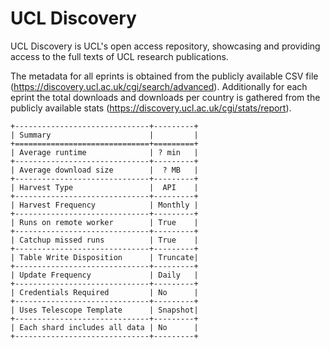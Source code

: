# UCL Discovery

UCL Discovery is UCL's open access repository, showcasing and providing access to the full texts of UCL research publications.

The metadata for all eprints is obtained from the publicly available CSV file (https://discovery.ucl.ac.uk/cgi/search/advanced). 
Additionally for each eprint the total downloads and downloads per country is gathered from the publicly available stats
 (https://discovery.ucl.ac.uk/cgi/stats/report).


```eval_rst
+------------------------------+---------+
| Summary                      |         |
+==============================+=========+
| Average runtime              | ? min   |
+------------------------------+---------+
| Average download size        |  ? MB   |
+------------------------------+---------+
| Harvest Type                 |  API    |
+------------------------------+---------+
| Harvest Frequency            | Monthly |
+------------------------------+---------+
| Runs on remote worker        | True    |
+------------------------------+---------+
| Catchup missed runs          | True    |
+------------------------------+---------+
| Table Write Disposition      | Truncate|
+------------------------------+---------+
| Update Frequency             | Daily   |
+------------------------------+---------+
| Credentials Required         | No      |
+------------------------------+---------+
| Uses Telescope Template      | Snapshot|
+------------------------------+---------+
| Each shard includes all data | No      |
+------------------------------+---------+
```